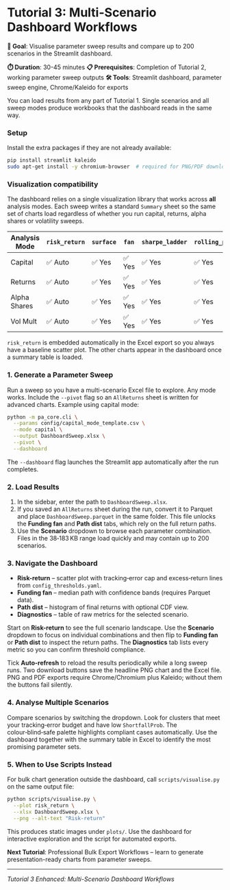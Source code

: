 # Tutorial 3: Multi-Scenario Dashboard Workflows

**🎯 Goal**: Visualise parameter sweep results and compare up to 200 scenarios in the Streamlit dashboard.

**⏱️ Duration**: 30-45 minutes
**📋 Prerequisites**: Completion of Tutorial 2, working parameter sweep outputs
**🛠️ Tools**: Streamlit dashboard, parameter sweep engine, Chrome/Kaleido for exports

You can load results from any part of Tutorial&nbsp;1.
Single scenarios and all sweep modes produce workbooks that
the dashboard reads in the same way.

### Setup

Install the extra packages if they are not already available:

```bash
pip install streamlit kaleido
sudo apt-get install -y chromium-browser  # required for PNG/PDF downloads
```

### Visualization compatibility

The dashboard relies on a single visualization library that works across **all**
analysis modes. Each sweep writes a standard `Summary` sheet so the same set of
charts load regardless of whether you run capital, returns, alpha shares or
volatility sweeps.

| Analysis Mode | `risk_return` | `surface` | `fan` | `sharpe_ladder` | `rolling_panel` |
|---------------|---------------|-----------|-------|-----------------|-----------------|
| Capital       | ✅ Auto       | ✅ Yes    | ✅ Yes| ✅ Yes          | ✅ Yes          |
| Returns       | ✅ Auto       | ✅ Yes    | ✅ Yes| ✅ Yes          | ✅ Yes          |
| Alpha Shares  | ✅ Auto       | ✅ Yes    | ✅ Yes| ✅ Yes          | ✅ Yes          |
| Vol Mult      | ✅ Auto       | ✅ Yes    | ✅ Yes| ✅ Yes          | ✅ Yes          |

`risk_return` is embedded automatically in the Excel export so you always have a
baseline scatter plot. The other charts appear in the dashboard once a summary
table is loaded.

### 1. Generate a Parameter Sweep

Run a sweep so you have a multi-scenario Excel file to explore. Any mode works.
Include the `--pivot` flag so an `AllReturns` sheet is written for advanced charts.
Example using capital mode:

```bash
python -m pa_core.cli \
  --params config/capital_mode_template.csv \
  --mode capital \
  --output DashboardSweep.xlsx \
  --pivot \
  --dashboard
```

The `--dashboard` flag launches the Streamlit app automatically after the run completes.

### 2. Load Results

1. In the sidebar, enter the path to `DashboardSweep.xlsx`.
2. If you saved an `AllReturns` sheet during the run, convert it to Parquet and place `DashboardSweep.parquet` in the same folder. This file unlocks the **Funding fan** and **Path dist** tabs, which rely on the full return paths.
3. Use the **Scenario** dropdown to browse each parameter combination. Files in the 38‑183 KB range load quickly and may contain up to 200 scenarios.

### 3. Navigate the Dashboard

- **Risk-return** – scatter plot with tracking‑error cap and excess‑return lines from `config_thresholds.yaml`.
- **Funding fan** – median path with confidence bands (requires Parquet data).
- **Path dist** – histogram of final returns with optional CDF view.
- **Diagnostics** – table of raw metrics for the selected scenario.

Start on **Risk-return** to see the full scenario landscape.  Use the **Scenario** dropdown to focus on individual combinations and then flip to **Funding fan** or **Path dist** to inspect the return paths.  The **Diagnostics** tab lists every metric so you can confirm threshold compliance.

Tick **Auto-refresh** to reload the results periodically while a long sweep runs. Two download buttons save the headline PNG chart and the Excel file. PNG and PDF exports require Chrome/Chromium plus Kaleido; without them the buttons fail silently.

### 4. Analyse Multiple Scenarios

Compare scenarios by switching the dropdown. Look for clusters that meet your tracking‑error budget and have low `ShortfallProb`. The colour‑blind‑safe palette highlights compliant cases automatically. Use the dashboard together with the summary table in Excel to identify the most promising parameter sets.

### 5. When to Use Scripts Instead

For bulk chart generation outside the dashboard, call `scripts/visualise.py` on the same output file:

```bash
python scripts/visualise.py \
  --plot risk_return \
  --xlsx DashboardSweep.xlsx \
  --png --alt-text "Risk-return" 
```

This produces static images under `plots/`. Use the dashboard for interactive exploration and the script for automated exports.

**Next Tutorial**: Professional Bulk Export Workflows – learn to generate presentation-ready charts from parameter sweeps.

---

*Tutorial 3 Enhanced: Multi-Scenario Dashboard Workflows*
